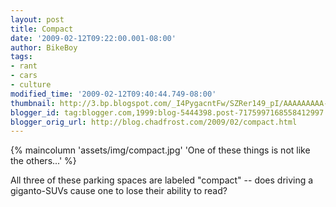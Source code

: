 ```yaml
---
layout: post
title: Compact
date: '2009-02-12T09:22:00.001-08:00'
author: BikeBoy
tags:
- rant
- cars
- culture
modified_time: '2009-02-12T09:40:44.749-08:00'
thumbnail: http://3.bp.blogspot.com/_I4PygacntFw/SZRer149_pI/AAAAAAAAA-0/HYT3XNy1DjQ/s72-c/IMG_0110.JPG
blogger_id: tag:blogger.com,1999:blog-5444398.post-7175997168558412997
blogger_orig_url: http://blog.chadfrost.com/2009/02/compact.html
---
```


{% maincolumn 'assets/img/compact.jpg' 'One of these things is not like the others...' %}

All three of these parking spaces are labeled "compact" -- does driving a 
giganto-SUVs cause one to lose their ability to read? 
